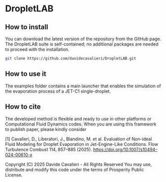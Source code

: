# DropletLAB

## How to install

You can download the latest version of the repository from the GitHub page. The DropletLAB suite is self-contained; no additional packages are needed to proceed with the installation.
```bash
git clone https://github.com/davidecavalieri/DropletLAB.git
```
## How to use it

The examples folder contains a main launcher that enables the simulation of the evaporation process of a JET-C1 single-droplet.

## How to cite

The developed method is flexible and ready to use in other platforms or Computational Fluid Dynamics codes. When you are using this framework to publish paper, please kindly consider

[1] Cavalieri, D., Liberatori, J., Blandino, M. et al. Evaluation of Non-ideal Fluid Modeling for Droplet Evaporation in Jet-Engine-Like Conditions. Flow Turbulence Combust 114, 857–885 (2025). https://doi.org/10.1007/s10494-024-00610-x

Copyright (C) 2025 Davide Cavalieri - All Rights Reserved You may use, distribute and modify this code under the terms of Prosperity Public License.
